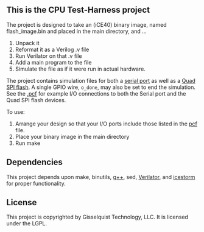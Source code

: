 ## This is the CPU Test-Harness project

The project is designed to take an (iCE40) binary image, named flash_image.bin
and placed in the main directory, and ...

1. Unpack it
2. Reformat it as a Verilog .v file
3. Run Verilator on that .v file
4. Add a main program to the file
5. Simulate the file as if it were run in actual hardware.

The project contains simulation files for both a [serial port](cpp/uartsim.cpp)
as well as a [Quad SPI flash](cpp/flashsim.cpp).  A single GPIO wire, `o_done`,
may also be set to end the simulation.  See the [.pcf](flash_image.pcf) for
example I/O connections to both the Serial port and the Quad SPI flash devices.

To use:

1. Arrange your design so that your I/O ports include those listed in the [pcf](flash_image.pcf) file.
2. Place your binary image in the main directory
3. Run make

## Dependencies

This project depends upon make, binutils, [g++](https://www.gcc.org), sed, [Verilator](https://www.veripool.org/wiki/verilator/), and [icestorm](http://www.clifford.at/icestorm) for proper functionality.

## License

This project is copyrighted by Gisselquist Technology, LLC.  It is licensed
under the LGPL.
